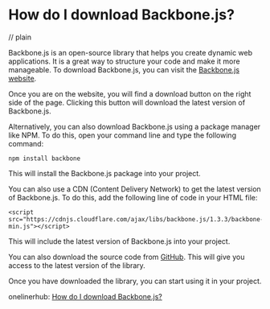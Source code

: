 # How do I download Backbone.js?
// plain

Backbone.js is an open-source library that helps you create dynamic web applications. It is a great way to structure your code and make it more manageable. To download Backbone.js, you can visit the [Backbone.js website](http://backbonejs.org/).

Once you are on the website, you will find a download button on the right side of the page. Clicking this button will download the latest version of Backbone.js.

Alternatively, you can also download Backbone.js using a package manager like NPM. To do this, open your command line and type the following command:

```
npm install backbone
```

This will install the Backbone.js package into your project.

You can also use a CDN (Content Delivery Network) to get the latest version of Backbone.js. To do this, add the following line of code in your HTML file:

```
<script src="https://cdnjs.cloudflare.com/ajax/libs/backbone.js/1.3.3/backbone-min.js"></script>
```

This will include the latest version of Backbone.js into your project.

You can also download the source code from [GitHub](https://github.com/jashkenas/backbone). This will give you access to the latest version of the library.

Once you have downloaded the library, you can start using it in your project.

onelinerhub: [How do I download Backbone.js?](https://onelinerhub.com/backbone.js/how-do-i-download-backbone-js)